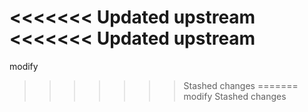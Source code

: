 <<<<<<< Updated upstream
<<<<<<< Updated upstream
=======
modify
>>>>>>> Stashed changes
=======
modify
>>>>>>> Stashed changes
